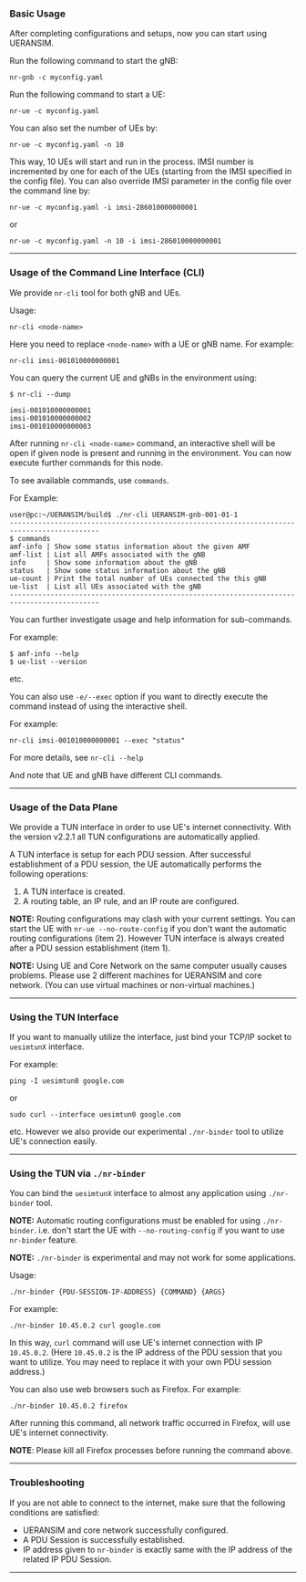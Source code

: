 ### Basic Usage

After completing configurations and setups, now you can start using UERANSIM.

Run the following command to start the gNB:

```
nr-gnb -c myconfig.yaml
```

Run the following command to start a UE:

```
nr-ue -c myconfig.yaml
```

You can also set the number of UEs by:

```
nr-ue -c myconfig.yaml -n 10
```

This way, 10 UEs will start and run in the process. IMSI number is incremented by one for each of the UEs (starting from the IMSI specified in the config file). You can also override IMSI parameter in the config file over the command line by:

```
nr-ue -c myconfig.yaml -i imsi-286010000000001
```

or

```
nr-ue -c myconfig.yaml -n 10 -i imsi-286010000000001
```
---

### Usage of the Command Line Interface (CLI)

We provide `nr-cli` tool for both gNB and UEs.

Usage:

```nr-cli <node-name>```

Here you need to replace `<node-name>` with a UE or gNB name. For example:

```
nr-cli imsi-001010000000001
```

You can query the current UE and gNBs in the environment using:

```
$ nr-cli --dump

imsi-001010000000001
imsi-001010000000002
imsi-001010000000003
```

After running `nr-cli <node-name>` command, an interactive shell will be open if given node is present and running in the environment. You can now execute further commands for this node.

To see available commands, use `commands`.

For Example:

```
user@pc:~/UERANSIM/build$ ./nr-cli UERANSIM-gnb-001-01-1
--------------------------------------------------------------------------------------------
$ commands
amf-info | Show some status information about the given AMF
amf-list | List all AMFs associated with the gNB
info     | Show some information about the gNB
status   | Show some status information about the gNB
ue-count | Print the total number of UEs connected the this gNB
ue-list  | List all UEs associated with the gNB
--------------------------------------------------------------------------------------------
```

You can further investigate usage and help information for sub-commands.

For example:

```
$ amf-info --help
$ ue-list --version
```

etc.

You can also use `-e/--exec` option if you want to directly execute the command instead of using the interactive shell.

For example:

```
nr-cli imsi-001010000000001 --exec "status"
```

For more details, see `nr-cli --help`

And note that UE and gNB have different CLI commands.

---

### Usage of the Data Plane

We provide a TUN interface in order to use UE's internet connectivity. With the version v2.2.1 all TUN configurations are automatically applied.

A TUN interface is setup for each PDU session. After successful establishment of a PDU session, the UE automatically performs the following operations:

1) A TUN interface is created.
2) A routing table, an IP rule, and an IP route are configured.

**NOTE:** Routing configurations may clash with your current settings. You can start the UE with `nr-ue --no-route-config` if you don't want the automatic routing configurations (item 2). However TUN interface is always created after a PDU session establishment (item 1).

**NOTE:** Using UE and Core Network on the same computer usually causes problems. Please use 2 different machines for UERANSIM and core network. (You can use virtual machines or non-virtual machines.)

---

### Using the TUN Interface

If you want to manually utilize the interface, just bind your TCP/IP socket to `uesimtunX` interface.

For example:

```
ping -I uesimtun0 google.com
```

or


```
sudo curl --interface uesimtun0 google.com
```

etc. However we also provide our experimental `./nr-binder` tool to utilize UE's connection easily.

---

### Using the TUN via `./nr-binder`

You can bind the `uesimtunX` interface to almost any application using `./nr-binder` tool.

**NOTE:** Automatic routing configurations must be enabled for using `./nr-binder`. i.e. don't start the UE with `--no-routing-config` if you want to use `nr-binder` feature.

**NOTE:** `./nr-binder` is experimental and may not work for some applications.

Usage:

```
./nr-binder {PDU-SESSION-IP-ADDRESS} {COMMAND} {ARGS}
```

For example:

```
./nr-binder 10.45.0.2 curl google.com
```

In this way, `curl` command will use UE's internet connection with IP `10.45.0.2`.
(Here `10.45.0.2` is the IP address of the PDU session that you want to utilize. You may need to replace it with your own PDU session address.)

You can also use web browsers such as Firefox. For example:

```
./nr-binder 10.45.0.2 firefox
```

After running this command, all network traffic occurred in Firefox, will use UE's internet connectivity.

**NOTE**: Please kill all Firefox processes before running the command above.

---

### Troubleshooting

If you are not able to connect to the internet, make sure that the following conditions are satisfied:

- UERANSIM and core network successfully configured.
- A PDU Session is successfully established.
- IP address given to `nr-binder` is exactly same with the IP address of the related IP PDU Session.

---